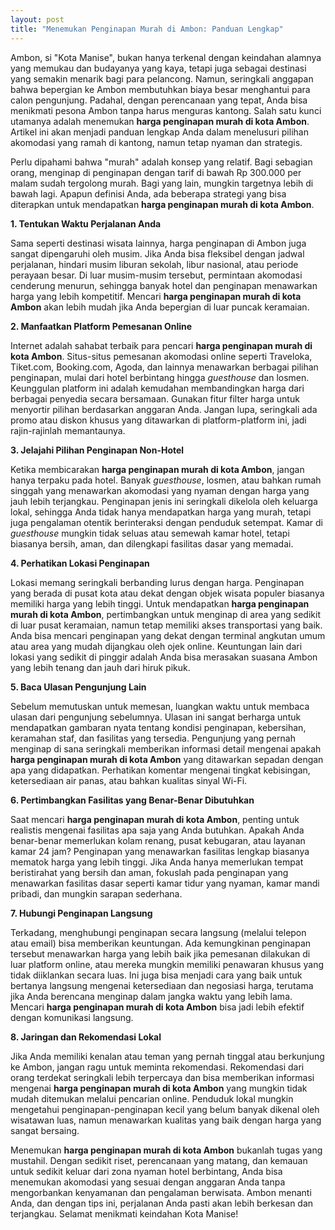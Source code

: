 ```yaml
---
layout: post
title: "Menemukan Penginapan Murah di Ambon: Panduan Lengkap"
---
```


Ambon, si "Kota Manise", bukan hanya terkenal dengan keindahan alamnya yang memukau dan budayanya yang kaya, tetapi juga sebagai destinasi yang semakin menarik bagi para pelancong. Namun, seringkali anggapan bahwa bepergian ke Ambon membutuhkan biaya besar menghantui para calon pengunjung. Padahal, dengan perencanaan yang tepat, Anda bisa menikmati pesona Ambon tanpa harus menguras kantong. Salah satu kunci utamanya adalah menemukan **harga penginapan murah di kota Ambon**. Artikel ini akan menjadi panduan lengkap Anda dalam menelusuri pilihan akomodasi yang ramah di kantong, namun tetap nyaman dan strategis.

Perlu dipahami bahwa "murah" adalah konsep yang relatif. Bagi sebagian orang, menginap di penginapan dengan tarif di bawah Rp 300.000 per malam sudah tergolong murah. Bagi yang lain, mungkin targetnya lebih di bawah lagi. Apapun definisi Anda, ada beberapa strategi yang bisa diterapkan untuk mendapatkan **harga penginapan murah di kota Ambon**.

**1. Tentukan Waktu Perjalanan Anda**

Sama seperti destinasi wisata lainnya, harga penginapan di Ambon juga sangat dipengaruhi oleh musim. Jika Anda bisa fleksibel dengan jadwal perjalanan, hindari musim liburan sekolah, libur nasional, atau periode perayaan besar. Di luar musim-musim tersebut, permintaan akomodasi cenderung menurun, sehingga banyak hotel dan penginapan menawarkan harga yang lebih kompetitif. Mencari **harga penginapan murah di kota Ambon** akan lebih mudah jika Anda bepergian di luar puncak keramaian.

**2. Manfaatkan Platform Pemesanan Online**

Internet adalah sahabat terbaik para pencari **harga penginapan murah di kota Ambon**. Situs-situs pemesanan akomodasi online seperti Traveloka, Tiket.com, Booking.com, Agoda, dan lainnya menawarkan berbagai pilihan penginapan, mulai dari hotel berbintang hingga *guesthouse* dan losmen. Keunggulan platform ini adalah kemudahan membandingkan harga dari berbagai penyedia secara bersamaan. Gunakan fitur filter harga untuk menyortir pilihan berdasarkan anggaran Anda. Jangan lupa, seringkali ada promo atau diskon khusus yang ditawarkan di platform-platform ini, jadi rajin-rajinlah memantaunya.

**3. Jelajahi Pilihan Penginapan Non-Hotel**

Ketika membicarakan **harga penginapan murah di kota Ambon**, jangan hanya terpaku pada hotel. Banyak *guesthouse*, losmen, atau bahkan rumah singgah yang menawarkan akomodasi yang nyaman dengan harga yang jauh lebih terjangkau. Penginapan jenis ini seringkali dikelola oleh keluarga lokal, sehingga Anda tidak hanya mendapatkan harga yang murah, tetapi juga pengalaman otentik berinteraksi dengan penduduk setempat. Kamar di *guesthouse* mungkin tidak seluas atau semewah kamar hotel, tetapi biasanya bersih, aman, dan dilengkapi fasilitas dasar yang memadai.

**4. Perhatikan Lokasi Penginapan**

Lokasi memang seringkali berbanding lurus dengan harga. Penginapan yang berada di pusat kota atau dekat dengan objek wisata populer biasanya memiliki harga yang lebih tinggi. Untuk mendapatkan **harga penginapan murah di kota Ambon**, pertimbangkan untuk menginap di area yang sedikit di luar pusat keramaian, namun tetap memiliki akses transportasi yang baik. Anda bisa mencari penginapan yang dekat dengan terminal angkutan umum atau area yang mudah dijangkau oleh ojek online. Keuntungan lain dari lokasi yang sedikit di pinggir adalah Anda bisa merasakan suasana Ambon yang lebih tenang dan jauh dari hiruk pikuk.

**5. Baca Ulasan Pengunjung Lain**

Sebelum memutuskan untuk memesan, luangkan waktu untuk membaca ulasan dari pengunjung sebelumnya. Ulasan ini sangat berharga untuk mendapatkan gambaran nyata tentang kondisi penginapan, kebersihan, keramahan staf, dan fasilitas yang tersedia. Pengunjung yang pernah menginap di sana seringkali memberikan informasi detail mengenai apakah **harga penginapan murah di kota Ambon** yang ditawarkan sepadan dengan apa yang didapatkan. Perhatikan komentar mengenai tingkat kebisingan, ketersediaan air panas, atau bahkan kualitas sinyal Wi-Fi.

**6. Pertimbangkan Fasilitas yang Benar-Benar Dibutuhkan**

Saat mencari **harga penginapan murah di kota Ambon**, penting untuk realistis mengenai fasilitas apa saja yang Anda butuhkan. Apakah Anda benar-benar memerlukan kolam renang, pusat kebugaran, atau layanan kamar 24 jam? Penginapan yang menawarkan fasilitas lengkap biasanya mematok harga yang lebih tinggi. Jika Anda hanya memerlukan tempat beristirahat yang bersih dan aman, fokuslah pada penginapan yang menawarkan fasilitas dasar seperti kamar tidur yang nyaman, kamar mandi pribadi, dan mungkin sarapan sederhana.

**7. Hubungi Penginapan Langsung**

Terkadang, menghubungi penginapan secara langsung (melalui telepon atau email) bisa memberikan keuntungan. Ada kemungkinan penginapan tersebut menawarkan harga yang lebih baik jika pemesanan dilakukan di luar platform online, atau mereka mungkin memiliki penawaran khusus yang tidak diiklankan secara luas. Ini juga bisa menjadi cara yang baik untuk bertanya langsung mengenai ketersediaan dan negosiasi harga, terutama jika Anda berencana menginap dalam jangka waktu yang lebih lama. Mencari **harga penginapan murah di kota Ambon** bisa jadi lebih efektif dengan komunikasi langsung.

**8. Jaringan dan Rekomendasi Lokal**

Jika Anda memiliki kenalan atau teman yang pernah tinggal atau berkunjung ke Ambon, jangan ragu untuk meminta rekomendasi. Rekomendasi dari orang terdekat seringkali lebih terpercaya dan bisa memberikan informasi mengenai **harga penginapan murah di kota Ambon** yang mungkin tidak mudah ditemukan melalui pencarian online. Penduduk lokal mungkin mengetahui penginapan-penginapan kecil yang belum banyak dikenal oleh wisatawan luas, namun menawarkan kualitas yang baik dengan harga yang sangat bersaing.

Menemukan **harga penginapan murah di kota Ambon** bukanlah tugas yang mustahil. Dengan sedikit riset, perencanaan yang matang, dan kemauan untuk sedikit keluar dari zona nyaman hotel berbintang, Anda bisa menemukan akomodasi yang sesuai dengan anggaran Anda tanpa mengorbankan kenyamanan dan pengalaman berwisata. Ambon menanti Anda, dan dengan tips ini, perjalanan Anda pasti akan lebih berkesan dan terjangkau. Selamat menikmati keindahan Kota Manise!
